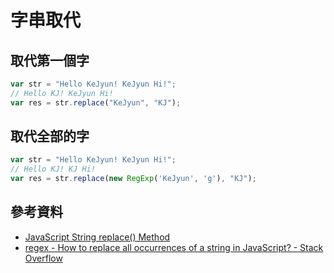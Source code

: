 # 字串取代

## 取代第一個字

```javascript
var str = "Hello KeJyun! KeJyun Hi!";
// Hello KJ! KeJyun Hi!
var res = str.replace("KeJyun", "KJ");
```

## 取代全部的字

```javascript
var str = "Hello KeJyun! KeJyun Hi!";
// Hello KJ! KJ Hi!
var res = str.replace(new RegExp('KeJyun', 'g'), "KJ");
```


## 參考資料
* [JavaScript String replace() Method](https://www.w3schools.com/jsref/jsref_replace.asp)
* [regex - How to replace all occurrences of a string in JavaScript? - Stack Overflow](https://stackoverflow.com/questions/1144783/how-to-replace-all-occurrences-of-a-string-in-javascript)
